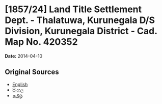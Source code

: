 # [1857/24] Land Title Settlement Dept. - Thalatuwa, Kurunegala D/S Division, Kurunegala District - Cad. Map No. 420352

**Date:** 2014-04-10

## Original Sources

- [English](https://documents.gov.lk/view/extra-gazettes/2014/4/1857-24_E.pdf)
- [සිංහල](https://documents.gov.lk/view/extra-gazettes/2014/4/1857-24_S.pdf)
- [தமிழ்](https://documents.gov.lk/view/extra-gazettes/2014/4/1857-24_T.pdf)
